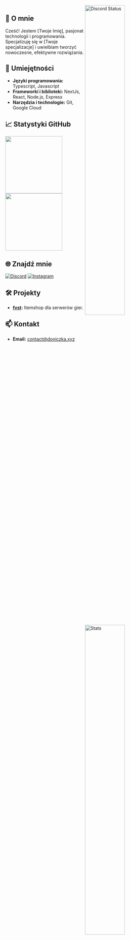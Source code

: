 


<a href="https://discord.com/users/485414045516562443" target="_blank">
    <img width="50%" align="right" alt="Discord Status" src="https://lanyard.cnrad.dev/api/485414045516562443?bg=1f1f1f&borderRadius=5px">
</a>
<a href="https://wakatime.com/@a349595f-c233-4890-84fc-4ac26e802843" target="_blank">
    <img width="50%" align="right" alt="Stats" src="https://github-readme-stats.vercel.app/api/wakatime?username=@a349595f-c233-4890-84fc-4ac26e802843&theme=dark&border_radius=5px&bg_color=1f1f1f&border_color=1f1f1f&icon_color=58a6ff&show_icons=true&disable_animations=true">
</a>

## 📌 O mnie

Cześć! Jestem [Twoje Imię], pasjonat technologii i programowania. Specjalizuję się w [Twoje specjalizacje] i uwielbiam tworzyć nowoczesne, efektywne rozwiązania. 

## 🚀 Umiejętności

- **Języki programowania:** Typescript, Javascript
- **Frameworki i biblioteki:** NextJs, React, Node.js, Express
- **Narzędzia i technologie:** Git, Google Cloud

## 📈 Statystyki GitHub

<a href="https://github.com/TwojeUżytkownikGitHub">
    <img height="180em" src="https://github-readme-stats.vercel.app/api?username=doniczek&show_icons=true&hide_border=true&theme=dark" />
    <img height="180em" src="https://github-readme-stats.vercel.app/api/top-langs/?username=doniczek&layout=compact&langs_count=8&hide_border=true&theme=dark"/>
</a>

## 🌐 Znajdź mnie
[![Discord](https://img.shields.io/badge/Discord-7289DA?style=for-the-badge&logo=discord&logoColor=white)](https://discord.com/users/485414045516562443)
[![Instagram](https://img.shields.io/badge/Instagram-E4405F?style=for-the-badge&logo=instagram&logoColor=white)](https://instagram.com/m.strzalaa)

## 🛠 Projekty

- **[fvst](https://fvst.pl/):** Itemshop dla serwerów gier.


## 📫 Kontakt

- **Email:** [contact@doniczka.xyz](mailto:contact@doniczka.xyz)

